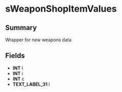 # sWeaponShopItemValues

## Summary
Wrapper for new weapons data

## Fields
* **INT** l
* **INT** i
* **INT** c
* **TEXT_LABEL_31** l